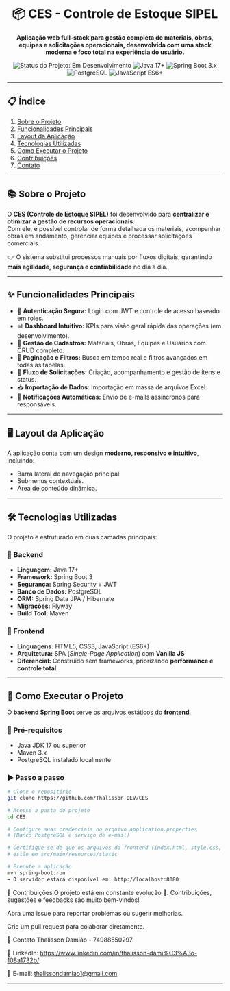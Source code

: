 <div align="center">
  <!-- <img src="https://placehold.co/200x200/111827/ffffff?text=CES" alt="CES Logo" width="200"/> -->
  <h1>📦 CES - Controle de Estoque SIPEL</h1>
  <p>
    <strong>Aplicação web full-stack para gestão completa de materiais, obras, equipes e solicitações operacionais, desenvolvida com uma stack moderna e foco total na experiência do usuário.</strong>
  </p>

  <p>
    <img src="https://img.shields.io/badge/Status-Em%20Desenvolvimento-yellow" alt="Status do Projeto: Em Desenvolvimento">
    <img src="https://img.shields.io/badge/Java-17%2B-blue?logo=openjdk&logoColor=white" alt="Java 17+">
    <img src="https://img.shields.io/badge/Spring%20Boot-3.x-green?logo=spring-boot" alt="Spring Boot 3.x">
    <img src="https://img.shields.io/badge/PostgreSQL-blue?logo=postgresql" alt="PostgreSQL">
    <img src="https://img.shields.io/badge/JavaScript-ES6%2B-yellow?logo=javascript" alt="JavaScript ES6+">
  </p>
</div>

---

## 📋 Índice
1. [Sobre o Projeto](#-sobre-o-projeto)  
2. [Funcionalidades Principais](#-funcionalidades-principais)  
3. [Layout da Aplicação](#️-layout-da-aplicação)  
4. [Tecnologias Utilizadas](#-tecnologias-utilizadas)  
5. [Como Executar o Projeto](#-como-executar-o-projeto)  
6. [Contribuições](#-contribuições)  
7. [Contato](#-contato)  

---

## 📚 Sobre o Projeto
O **CES (Controle de Estoque SIPEL)** foi desenvolvido para **centralizar e otimizar a gestão de recursos operacionais**.  
Com ele, é possível controlar de forma detalhada os materiais, acompanhar obras em andamento, gerenciar equipes e processar solicitações comerciais.  

👉 O sistema substitui processos manuais por fluxos digitais, garantindo **mais agilidade, segurança e confiabilidade** no dia a dia.

---

## ✨ Funcionalidades Principais
- 🔐 **Autenticação Segura:** Login com JWT e controle de acesso baseado em roles.  
- 📊 **Dashboard Intuitivo:** KPIs para visão geral rápida das operações (em desenvolvimento).  
- 📁 **Gestão de Cadastros:** Materiais, Obras, Equipes e Usuários com CRUD completo.  
- 🔎 **Paginação e Filtros:** Busca em tempo real e filtros avançados em todas as tabelas.  
- 📝 **Fluxo de Solicitações:** Criação, acompanhamento e gestão de itens e status.  
- 📥 **Importação de Dados:** Importação em massa de arquivos Excel.  
- 📧 **Notificações Automáticas:** Envio de e-mails assíncronos para responsáveis.  

---

## 🖥️ Layout da Aplicação
A aplicação conta com um design **moderno, responsivo e intuitivo**, incluindo:  
- Barra lateral de navegação principal.  
- Submenus contextuais.  
- Área de conteúdo dinâmica.  

---

## 🛠️ Tecnologias Utilizadas
O projeto é estruturado em duas camadas principais:

### 🔹 Backend
- **Linguagem:** Java 17+  
- **Framework:** Spring Boot 3  
- **Segurança:** Spring Security + JWT  
- **Banco de Dados:** PostgreSQL  
- **ORM:** Spring Data JPA / Hibernate  
- **Migrações:** Flyway  
- **Build Tool:** Maven  

### 🔹 Frontend
- **Linguagens:** HTML5, CSS3, JavaScript (ES6+)  
- **Arquitetura:** SPA (*Single-Page Application*) com **Vanilla JS**  
- **Diferencial:** Construído sem frameworks, priorizando **performance e controle total**.  

---

## 🚀 Como Executar o Projeto
O **backend Spring Boot** serve os arquivos estáticos do **frontend**.  

### 🔧 Pré-requisitos
- Java JDK 17 ou superior  
- Maven 3.x  
- PostgreSQL instalado localmente  

### ▶️ Passo a passo
```bash
# Clone o repositório
git clone https://github.com/Thalisson-DEV/CES

# Acesse a pasta do projeto
cd CES

# Configure suas credenciais no arquivo application.properties
# (Banco PostgreSQL e serviço de e-mail)

# Certifique-se de que os arquivos do frontend (index.html, style.css, etc.)
# estão em src/main/resources/static

# Execute a aplicação
mvn spring-boot:run
➡ O servidor estará disponível em: http://localhost:8080

```

🤝 Contribuições
O projeto está em constante evolução 🚧.
Contribuições, sugestões e feedbacks são muito bem-vindos!

Abra uma issue para reportar problemas ou sugerir melhorias.

Crie um pull request para colaborar diretamente.

👤 Contato
Thalisson Damião - 74988550297

💼 LinkedIn: https://www.linkedin.com/in/thalisson-dami%C3%A3o-108a1732b/

📧 E-mail: thalissondamiao1@gmail.com

---
